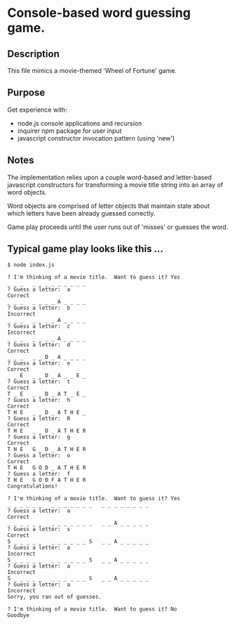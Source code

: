 # Console-based word guessing game.

## Description

This file mimics a movie-themed 'Wheel of Fortune' game.

## Purpose

Get experience with:

* node.js console applications and recursion
* inquirer npm package for user input
* javascript constructor invocation pattern (using 'new')

## Notes

The implementation relies upon a couple word-based and letter-based javascript constructors 
for transforming a movie title string into an array of word objects.

Word objects are comprised of letter objects that maintain state
about which letters have been already guessed correctly.

Game play proceeds until the user runs out of 'misses' or guesses the word.

## Typical game play looks like this ...

```
$ node index.js 

? I'm thinking of a movie title.  Want to guess it? Yes
_ _ _   _ _ _ _ _ _ _ _ _
? Guess a letter:  a
Correct
_ _ _   _ _ _ _ A _ _ _ _
? Guess a letter:  b
Incorrect
_ _ _   _ _ _ _ A _ _ _ _
? Guess a letter:  c
Incorrect
_ _ _   _ _ _ _ A _ _ _ _
? Guess a letter:  d
Correct
_ _ _   _ _ D _ A _ _ _ _
? Guess a letter:  e
Correct
_ _ E   _ _ D _ A _ _ E _
? Guess a letter:  t
Correct
T _ E   _ _ D _ A T _ E _
? Guess a letter:  h
Correct
T H E   _ _ D _ A T H E _
? Guess a letter:  R
Correct
T H E   _ _ D _ A T H E R
? Guess a letter:  g
Correct
T H E   G _ D _ A T H E R
? Guess a letter:  o
Correct
T H E   G O D _ A T H E R
? Guess a letter:  f
T H E   G O D F A T H E R
Congratulations!

? I'm thinking of a movie title.  Want to guess it? Yes
_ _ _ _ _ _   _ _ _ _ _ _ _   _ _ _ _ _ _ _ _
? Guess a letter:  a
Correct
_ _ _ _ _ _   _ _ _ _ _ _ _   _ _ A _ _ _ _ _
? Guess a letter:  s
Correct
S _ _ _ _ _   _ _ _ _ _ _ S   _ _ A _ _ _ _ _
? Guess a letter:  a
Incorrect
S _ _ _ _ _   _ _ _ _ _ _ S   _ _ A _ _ _ _ _
? Guess a letter:  a
Incorrect
S _ _ _ _ _   _ _ _ _ _ _ S   _ _ A _ _ _ _ _
? Guess a letter:  a
Incorrect
Sorry, you ran out of guesses.

? I'm thinking of a movie title.  Want to guess it? No
Goodbye
```
